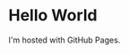 <html>
<head>
	<link rel="stylesheet" href="style/stylesheet.css"/>
</head>
<body>
<h1 name="title1">Hello World</h1>
<p>I'm hosted with GitHub Pages.</p>
</body>
</html>
